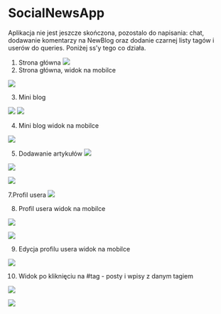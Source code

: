 # SocialNewsApp

Aplikacja nie jest jeszcze skończona, pozostalo do napisania: chat, dodawanie komentarzy na NewBlog oraz dodanie czarnej listy tagów i userów do queries. Poniżej ss'y tego co działa.

1. Strona główna
![](repoImg/1.png)
2. Strona główna, widok na mobilce

![](repoImg/2.png)

3. Mini blog

![](repoImg/4.png)
![](repoImg/5.png)


4. Mini blog widok na mobilce

![](repoImg/3.png)

5. Dodawanie artykułów 
![](repoImg/14.png)


![](repoImg/6.png)


![](repoImg/7.png)

7.Profil usera
![](repoImg/10.png)


8. Profil usera widok na mobilce

![](repoImg/8.png)

![](repoImg/9.png)


9. Edycja profilu usera widok na mobilce

![](repoImg/11.png)

10. Widok po kliknięciu na #tag - posty i wpisy z danym tagiem

![](repoImg/13.png)

![](repoImg/12.png)

